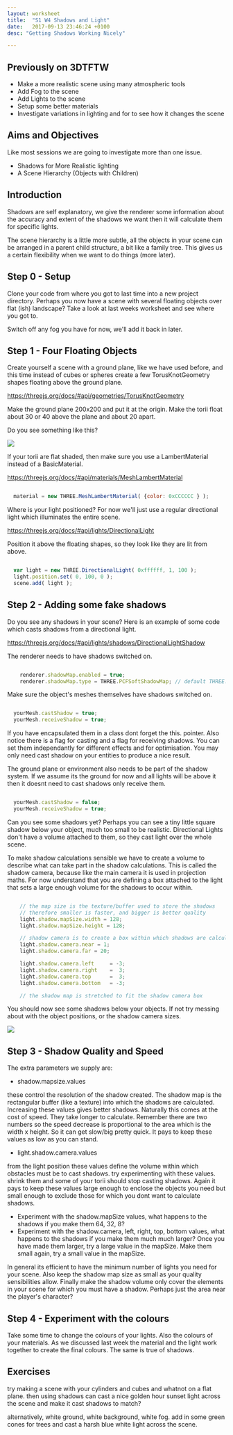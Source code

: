 ```yaml
---
layout: worksheet
title:  "S1 W4 Shadows and Light"
date:   2017-09-13 23:46:24 +0100
desc: "Getting Shadows Working Nicely"

---
```


## Previously on 3DTFTW

- Make a more realistic scene using many atmospheric tools
- Add Fog to the scene
- Add Lights to the scene
- Setup some better materials
- Investigate variations in lighting and for to see how it changes the scene

## Aims and Objectives

Like most sessions we are going to investigate more than one issue.
- Shadows for More Realistic lighting
- A Scene Hierarchy (Objects with Children)

## Introduction

Shadows are self explanatory, we give the renderer some information about the accuracy and extent of the shadows we want then it will calculate them for specific lights.

The scene hierarchy is a little more subtle, all the objects in your scene can be arranged in a parent child structure, a bit like a family tree. This gives us a certain flexibility when we want to do things (more later).

## Step 0 - Setup

Clone your code from where you got to last time into a new project directory. Perhaps you now have a scene with several floating objects over flat (ish) landscape? Take a look at last weeks worksheet and see where you got to.

Switch off any fog you have for now, we'll add it back in later.


## Step 1 - Four Floating Objects

Create yourself a scene with a ground plane, like we have used before, and this time instead of cubes or spheres create a few TorusKnotGeometry shapes floating above the ground plane.

<https://threejs.org/docs/#api/geometries/TorusKnotGeometry>

Make the ground plane 200x200 and put it at the origin.
Make the torii float about 30 or 40 above the plane and about 20 apart.

Do you see something like this?

![](../../assets/TorusFour.PNG)

If your torii are flat shaded, then make sure you use a LambertMaterial instead of a BasicMaterial.

<https://threejs.org/docs/#api/materials/MeshLambertMaterial>

~~~ javascript

  material = new THREE.MeshLambertMaterial( {color: 0xCCCCCC } );

~~~

Where is your light positioned? For now we'll just use a regular directional light which illuminates the entire scene.

<https://threejs.org/docs/#api/lights/DirectionalLight>

Position it above the floating shapes, so they look like they are lit from above.

~~~ javascript

  var light = new THREE.DirectionalLight( 0xffffff, 1, 100 );
  light.position.set( 0, 100, 0 );
  scene.add( light );

~~~

## Step 2 - Adding some fake shadows

Do you see any shadows in your scene? Here is an example of some code which casts shadows from a directional light.

<https://threejs.org/docs/#api/lights/shadows/DirectionalLightShadow>

The renderer needs to have shadows switched on.
~~~ javascript

    renderer.shadowMap.enabled = true;
    renderer.shadowMap.type = THREE.PCFSoftShadowMap; // default THREE.PCFShadowMap

~~~

Make sure the object's meshes themselves have shadows switched on.

~~~ javascript

  yourMesh.castShadow = true;
  yourMesh.receiveShadow = true;

~~~

If you have encapsulated them in a class dont forget the this. pointer. Also notice there is a flag for casting and a flag for receiving shadows. You can set them independantly for different effects and for optimisation. You may only need cast shadow on your entities to produce a nice result.

The ground plane or environment also needs to be part of the shadow system. If we assume its the ground for now and all lights will be above it then it doesnt need to cast shadows only receive them.

~~~ javascript

  yourMesh.castShadow = false;
  yourMesh.receiveShadow = true;

~~~

Can you see some shadows yet? Perhaps you can see a tiny little square shadow below your object, much too small to be realistic. Directional Lights don't have a volume attached to them, so they cast light over the whole scene.

To make shadow calculations sensible we have to create a volume to describe what can take part in the shadow calculations. This is called the shadow camera, because like the main camera it is used in projection maths. For now understand that you are defining a box attached to the light that sets a large enough volume for the shadows to occur within.

~~~ javascript

    // the map size is the texture/buffer used to store the shadows
    // therefore smaller is faster, and bigger is better quality
    light.shadow.mapSize.width = 128;
    light.shadow.mapSize.height = 128;

    // shadow camera is to create a box within which shadows are calculated
    light.shadow.camera.near = 1;
    light.shadow.camera.far = 20;

    light.shadow.camera.left     = -3;
    light.shadow.camera.right    =  3;
    light.shadow.camera.top      =  3;
    light.shadow.camera.bottom   = -3;

    // the shadow map is stretched to fit the shadow camera box

~~~

You should now see some shadows below your objects. If not try messing about with the object positions, or the shadow camera sizes.

![](../../assets/TorusFourShadow.PNG)

## Step 3 - Shadow Quality and Speed

The extra parameters we supply are:

- shadow.mapsize.values

these control the resolution of the shadow created. The shadow map is the rectangular buffer (like a texture) into which the shadows are calculated. Increasing these values gives better shadows. Naturally this comes at the cost of speed. They take longer to calculate. Remember there are two numbers so the speed decrease is proportional to the area which is the width x height. So it can get slow/big pretty quick. It pays to keep these values as low as you can stand.

- light.shadow.camera.values

from the light position these values define the volume within which obstacles must be to cast shadows. try experimenting with these values. shrink them and some of your torii should stop casting shadows. Again it pays to keep these values large enough to enclose the objects you need but small enough to exclude those for which you dont want to calculate shadows.

- Experiment with the shadow.mapSize values, what happens to the shadows if you make them 64, 32, 8?
- Experiment with the shadow.camera, left, right, top, bottom values, what happens to the shadows if you make them  much much larger? Once you have made them larger, try a large value in the mapSize. Make them small again, try a small value in the mapSize.

In general its efficient to have the minimum number of lights you need for your scene. Also keep the shadow map size as small as your quality sensibilities allow. Finally make the shadow volume only cover the elements in your scene for which you must have a shadow. Perhaps just the area near the player's character?

## Step 4 - Experiment with the colours

Take some time to change the colours of your lights. Also the colours of your materials. As we discussed last week the material and the light work together to create the final colours. The same is true of shadows.

## Exercises

try making a scene with your cylinders and cubes and whatnot on a flat plane. then using shadows can cast a nice golden hour sunset light across the scene and make it cast shadows to match?

alternatively, white ground, white background, white fog. add in some green cones for trees and cast a harsh blue white light across the scene.
